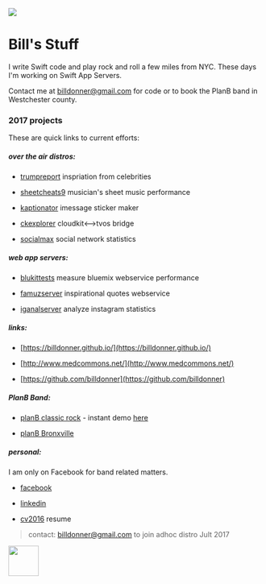 
![](http://billdonner.com/billpics/flipped.png)

Bill's  Stuff
===============
I write Swift code and play rock and roll a few miles from NYC. These days I'm working on Swift App Servers.
 
Contact me at billdonner@gmail.com for code or to book the PlanB band in Westchester county.

### 2017 projects 

These are quick links to current efforts:

##### over the air distros:

- [trumpreport](http://billdonner.com/tr) inspriation from celebrities

- [sheetcheats9](http://billdonner.com/sc9) musician's sheet music performance

- [kaptionator](https://billdonner.com/kaptionz/) imessage sticker maker

- [ckexplorer](https://github.com/billdonner/ckexplorer) cloudkit<-->tvos bridge


- [socialmax](https://github.com/billdonner/smxclient01) social network statistics

##### web app servers:

- [blukittests](https://github.com/billdonner/blukit-tests) measure bluemix webservice performance

- [famuzserver](https://github.com/billdonner/faymuzserver) inspirational quotes webservice

- [iganalserver](https://github.com/billdonner/smxserver01) analyze instagram statistics

##### links:

- [https://billdonner.github.io/](https://billdonner.github.io/)

- [http://www.medcommons.net/](http://www.medcommons.net/)

- [https://github.com/billdonner](https://github.com/billdonner)

##### PlanB Band:

- [planB classic rock](http://s350968899.onlinehome.us/planb/) - instant demo [here](http://s350968899.onlinehome.us/planb/planBLoft2010/)

- [planB Bronxville](http://www.facebook.com/pages/Plan-B-Bronxville)


##### personal:

I am only on Facebook for band related matters. 

- [facebook](https://www.facebook.com/therealbilldonner)

- [linkedin](https://www.linkedin.com/in/bill-donner-03621)

- [cv2016](http://billdonner.com/CV2016.pdf) resume

>contact: billdonner@gmail.com to join adhoc distro  Jult 2017

<img height=60 src=http://billdonner.com/teacher/AppleTeacherSwiftPlaygrounds_black-large.png>
